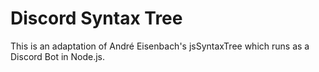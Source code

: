 # Discord Syntax Tree
This is an adaptation of André Eisenbach's jsSyntaxTree which runs as a Discord Bot in Node.js.
